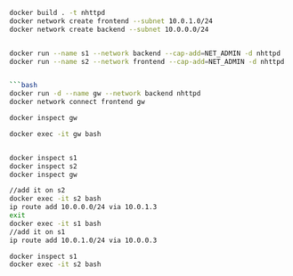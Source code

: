 ````bash
docker build . -t nhttpd
docker network create frontend --subnet 10.0.1.0/24
docker network create backend --subnet 10.0.0.0/24


docker run --name s1 --network backend --cap-add=NET_ADMIN -d nhttpd
docker run --name s2 --network frontend --cap-add=NET_ADMIN -d nhttpd


```bash
docker run -d --name gw --network backend nhttpd
docker network connect frontend gw

docker inspect gw

docker exec -it gw bash


docker inspect s1
docker inspect s2
docker inspect gw

//add it on s2
docker exec -it s2 bash
ip route add 10.0.0.0/24 via 10.0.1.3
exit
docker exec -it s1 bash
//add it on s1
ip route add 10.0.1.0/24 via 10.0.0.3
````

```bash
docker inspect s1
docker exec -it s2 bash
```
